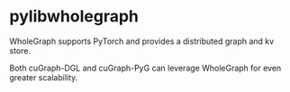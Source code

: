# pylibwholegraph

WholeGraph supports PyTorch and provides a distributed graph and kv store.

Both cuGraph-DGL and cuGraph-PyG can leverage WholeGraph for even greater scalability.
